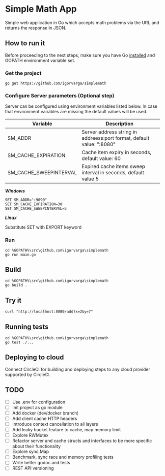 [![<igorvarga>](https://circleci.com/gh/igorvarga/simplemath.svg?style=svg)](https://circleci.com/gh/igorvarga/simplemath)

# Simple Math App
Simple web application in Go which accepts math problems via the URL and returns the response in JSON.

## How to run it
Before proceeding to the next steps, make sure you have Go [installed](https://golang.org/doc/install) and GOPATH 
environment variable set.

### Get the project
```shell script
go get https://github.com/igorvarga/simplemath
```

### Configure Server parameters (Optional step)
Server can be configured using environment variables listed below. In case that environment variables are missing the 
default values will be used.

Variable | Description
------------ | -------------
SM_ADDR | Server address string in addreess:port format, default value: ":8080"
SM_CACHE_EXPIRATION | Cache item expiry in seconds, default value: 60
SM_CACHE_SWEEPINTERVAL | Expired cache items sweep interval in seconds, default value 5

***Windows***
```shell script
SET SM_ADDR=":9090"
SET SM_CACHE_EXPIRATION=30
SET SM_CACHE_SWEEPINTERVAL=5
```

***Linux***

Substitute SET with EXPORT keyword

### Run
```shell script
cd %GOPATH%\src\github.com\igorvarga\simplemath
go run main.go
```

## Build
```shell script
cd %GOPATH%\src\github.com\igorvarga\simplemath
go build .
```

## Try it
```shell script
curl "http://localhost:8080/add?x=2&y=7"
```

## Running tests
```shell script
cd %GOPATH%\src\github.com\igorvarga\simplemath
go test ./...
```

## Deploying to cloud
Connect CircleCI for building and deploying steps to any cloud provider supported by CircleCI.

## TODO
- [ ] Use .env for configuration
- [ ] Init project as go module
- [ ] Add docker (dev/docker branch) 
- [ ] Add client cache HTTP headers
- [ ] Introduce context cancellation to all layers
- [ ] Add leaky bucket feature to cache, map memory limit
- [ ] Explore RWMutex
- [ ] Refactor server and cache structs and interfaces to be more specific about their functionality
- [ ] Explore sync.Map
- [ ] Benchmark, sync race and memory profiling tests
- [ ] Write better godoc and tests
- [ ] REST API versioning